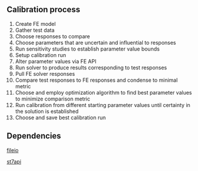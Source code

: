 ## Calibration process

1. Create FE model
2. Gather test data
3. Choose responses to compare
4. Choose parameters that are uncertain and influential to responses
5. Run sensitivity studies to establish parameter value bounds
6. Setup calibration run
  1. Alter parameter values via FE API
  2. Run solver to produce results corresponding to test responses
  3. Pull FE solver responses
  4. Compare test responses to FE responses and condense to minimal metric
  5. Choose and employ optimization algorithm to find best parameter values to minimize comparison metric
7. Run calibration from different starting parameter values until certainty in the solution is established
8. Choose and save best calibration run


## Dependencies
[fileio](https://github.com/johndevitis/file)

[st7api](https://github.com/johndevitis/st7api)
